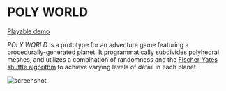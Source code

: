 POLY WORLD
==========

[Playable demo]

*POLY WORLD* is a prototype for an adventure game featuring a procedurally-generated planet. It programmatically subdivides polyhedral meshes, and utilizes a combination of randomness and the [Fischer-Yates shuffle algorithm] to achieve varying levels of detail in each planet.

![screenshot](https://github.com/jesseyeh/SurviosAdventure/blob/master/Assets/Screenshots/detail.png)

[Playable demo]: https://jesseyeh.itch.io/poly-world
[Fischer-Yates shuffle algorithm]: https://en.wikipedia.org/wiki/Fisher%E2%80%93Yates_shuffle
